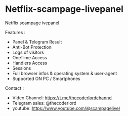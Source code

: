# Netflix-scampage-livepanel


Netflix scampage ivepanel

Features :
* Panel & Telegram Result
* Anti-Bot Protection
* Logs of visitors
* OneTime Access 
* Handlers Access 
* Sessions
* Full browser infos & operating system & user-agent
* Supported ON PC / Smartphones


Contact :
* Video Channel:  https://t.me/thecoderlordchannel
* Telegram sales: @thecoderlord
* youtube:        https://www.youtube.com/@scampagelive/


